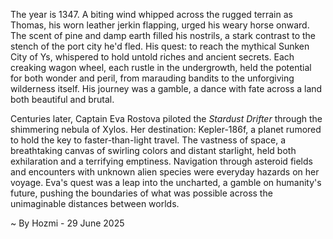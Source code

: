 
The year is 1347.  A biting wind whipped across the rugged terrain as Thomas, his worn leather jerkin flapping, urged his weary horse onward.  The scent of pine and damp earth filled his nostrils, a stark contrast to the stench of the port city he'd fled.  His quest: to reach the mythical Sunken City of Ys, whispered to hold untold riches and ancient secrets.  Each creaking wagon wheel, each rustle in the undergrowth, held the potential for both wonder and peril, from marauding bandits to the unforgiving wilderness itself.  His journey was a gamble, a dance with fate across a land both beautiful and brutal.


Centuries later, Captain Eva Rostova piloted the *Stardust Drifter* through the shimmering nebula of Xylos.  Her destination: Kepler-186f, a planet rumored to hold the key to faster-than-light travel.  The vastness of space, a breathtaking canvas of swirling colors and distant starlight, held both exhilaration and a terrifying emptiness.  Navigation through asteroid fields and encounters with unknown alien species were everyday hazards on her voyage.  Eva's quest was a leap into the uncharted, a gamble on humanity's future, pushing the boundaries of what was possible across the unimaginable distances between worlds.

~ By Hozmi - 29 June 2025
